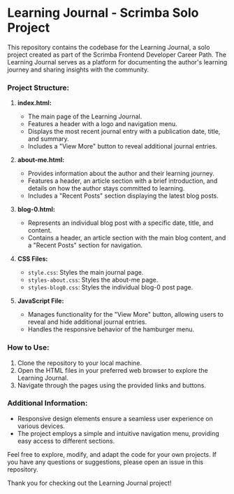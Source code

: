 # **Learning Journal - Scrimba Solo Project**

This repository contains the codebase for the Learning Journal, a solo project created as part of the Scrimba Frontend Developer Career Path. The Learning Journal serves as a platform for documenting the author's learning journey and sharing insights with the community.

### Project Structure:

1. **index.html:**
   - The main page of the Learning Journal.
   - Features a header with a logo and navigation menu.
   - Displays the most recent journal entry with a publication date, title, and summary.
   - Includes a "View More" button to reveal additional journal entries.

2. **about-me.html:**
   - Provides information about the author and their learning journey.
   - Features a header, an article section with a brief introduction, and details on how the author stays committed to learning.
   - Includes a "Recent Posts" section displaying the latest blog posts.

3. **blog-0.html:**
   - Represents an individual blog post with a specific date, title, and content.
   - Contains a header, an article section with the main blog content, and a "Recent Posts" section for navigation.

4. **CSS Files:**
   - `style.css`: Styles the main journal page.
   - `styles-about.css`: Styles the about-me page.
   - `styles-blog0.css`: Styles the individual blog-0 post page.

5. **JavaScript File:**
   - Manages functionality for the "View More" button, allowing users to reveal and hide additional journal entries.
   - Handles the responsive behavior of the hamburger menu.

### How to Use:

1. Clone the repository to your local machine.
2. Open the HTML files in your preferred web browser to explore the Learning Journal.
3. Navigate through the pages using the provided links and buttons.

### Additional Information:

- Responsive design elements ensure a seamless user experience on various devices.
- The project employs a simple and intuitive navigation menu, providing easy access to different sections.

Feel free to explore, modify, and adapt the code for your own projects. If you have any questions or suggestions, please open an issue in this repository.

Thank you for checking out the Learning Journal project!
